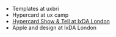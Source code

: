 - Templates at uxbri
- Hypercard at ux camp
- [Hypercard Show & Tell at IxDA London](http://www.meetup.com/IxDA-London/events/139324102/ "details of this event on meetup.com")
- Apple and design at IxDA London